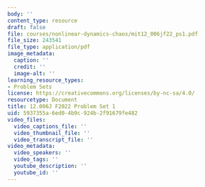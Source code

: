 ```yaml
---
body: ''
content_type: resource
draft: false
file: courses/nonlinear-dynamics-chaos/mit12_006jf22_ps1.pdf
file_size: 243541
file_type: application/pdf
image_metadata:
  caption: ''
  credit: ''
  image-alt: ''
learning_resource_types:
- Problem Sets
license: https://creativecommons.org/licenses/by-nc-sa/4.0/
resourcetype: Document
title: 12.006J F2022 Problem Set 1
uid: 5937355a-6ed0-4b9c-924b-2f91679fe482
video_files:
  video_captions_file: ''
  video_thumbnail_file: ''
  video_transcript_file: ''
video_metadata:
  video_speakers: ''
  video_tags: ''
  youtube_description: ''
  youtube_id: ''
---
```

